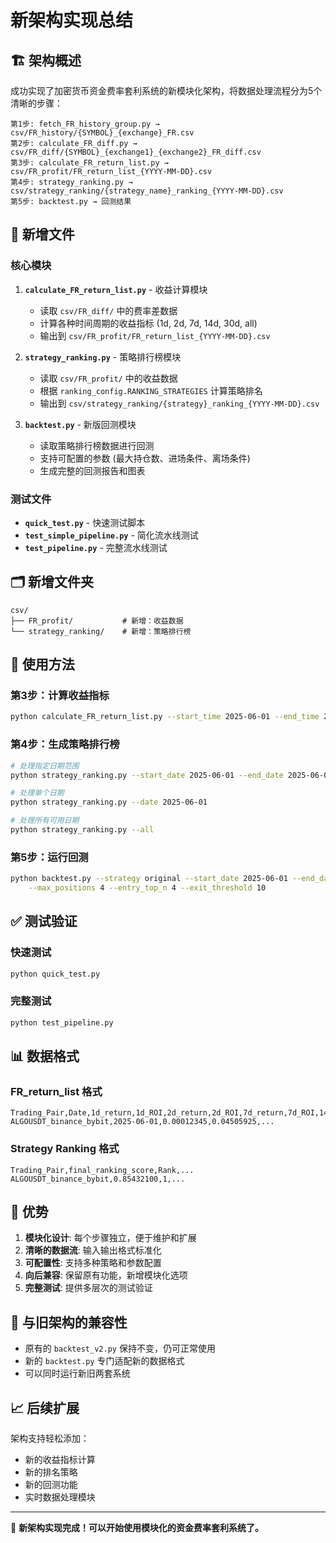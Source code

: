 # 新架构实现总结

## 🏗️ 架构概述

成功实现了加密货币资金费率套利系统的新模块化架构，将数据处理流程分为5个清晰的步骤：

```
第1步: fetch_FR_history_group.py → csv/FR_history/{SYMBOL}_{exchange}_FR.csv
第2步: calculate_FR_diff.py → csv/FR_diff/{SYMBOL}_{exchange1}_{exchange2}_FR_diff.csv  
第3步: calculate_FR_return_list.py → csv/FR_profit/FR_return_list_{YYYY-MM-DD}.csv
第4步: strategy_ranking.py → csv/strategy_ranking/{strategy_name}_ranking_{YYYY-MM-DD}.csv
第5步: backtest.py → 回测结果
```

## 📂 新增文件

### 核心模块
1. **`calculate_FR_return_list.py`** - 收益计算模块
   - 读取 `csv/FR_diff/` 中的费率差数据
   - 计算各种时间周期的收益指标 (1d, 2d, 7d, 14d, 30d, all)
   - 输出到 `csv/FR_profit/FR_return_list_{YYYY-MM-DD}.csv`

2. **`strategy_ranking.py`** - 策略排行榜模块
   - 读取 `csv/FR_profit/` 中的收益数据
   - 根据 `ranking_config.RANKING_STRATEGIES` 计算策略排名
   - 输出到 `csv/strategy_ranking/{strategy}_ranking_{YYYY-MM-DD}.csv`

3. **`backtest.py`** - 新版回测模块
   - 读取策略排行榜数据进行回测
   - 支持可配置的参数 (最大持仓数、进场条件、离场条件)
   - 生成完整的回测报告和图表

### 测试文件
- **`quick_test.py`** - 快速测试脚本
- **`test_simple_pipeline.py`** - 简化流水线测试
- **`test_pipeline.py`** - 完整流水线测试

## 🗂️ 新增文件夹

```
csv/
├── FR_profit/           # 新增：收益数据
└── strategy_ranking/    # 新增：策略排行榜
```

## 🔧 使用方法

### 第3步：计算收益指标
```bash
python calculate_FR_return_list.py --start_time 2025-06-01 --end_time 2025-06-03
```

### 第4步：生成策略排行榜
```bash
# 处理指定日期范围
python strategy_ranking.py --start_date 2025-06-01 --end_date 2025-06-03

# 处理单个日期
python strategy_ranking.py --date 2025-06-01

# 处理所有可用日期
python strategy_ranking.py --all
```

### 第5步：运行回测
```bash
python backtest.py --strategy original --start_date 2025-06-01 --end_date 2025-06-03 \
    --max_positions 4 --entry_top_n 4 --exit_threshold 10
```

## ✅ 测试验证

### 快速测试
```bash
python quick_test.py
```

### 完整测试
```bash
python test_pipeline.py
```

## 📊 数据格式

### FR_return_list 格式
```csv
Trading_Pair,Date,1d_return,1d_ROI,2d_return,2d_ROI,7d_return,7d_ROI,14d_return,14d_ROI,30d_return,30d_ROI,all_return,all_ROI
ALGOUSDT_binance_bybit,2025-06-01,0.00012345,0.04505925,...
```

### Strategy Ranking 格式
```csv
Trading_Pair,final_ranking_score,Rank,...
ALGOUSDT_binance_bybit,0.85432100,1,...
```

## 🎯 优势

1. **模块化设计**: 每个步骤独立，便于维护和扩展
2. **清晰的数据流**: 输入输出格式标准化
3. **可配置性**: 支持多种策略和参数配置
4. **向后兼容**: 保留原有功能，新增模块化选项
5. **完整测试**: 提供多层次的测试验证

## 🔄 与旧架构的兼容性

- 原有的 `backtest_v2.py` 保持不变，仍可正常使用
- 新的 `backtest.py` 专门适配新的数据格式
- 可以同时运行新旧两套系统

## 📈 后续扩展

架构支持轻松添加：
- 新的收益指标计算
- 新的排名策略
- 新的回测功能
- 实时数据处理模块

---

🎉 **新架构实现完成！可以开始使用模块化的资金费率套利系统了。** 
